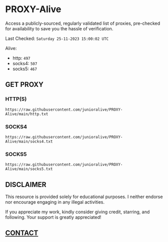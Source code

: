 # PROXY-Alive

Access a publicly-sourced, regularly validated list of proxies, pre-checked for availability to save you the hassle of verification.

Last Checked: `Saturday 25-11-2023 15:00:02 UTC`

Alive:
- http: `497`
- socks4: `507`
- socks5: `467`

## GET PROXY

### HTTP(S)

```https://raw.githubusercontent.com/junioralive/PROXY-Alive/main/http.txt```

### SOCKS4

```https://raw.githubusercontent.com/junioralive/PROXY-Alive/main/socks4.txt```

### SOCKS5

```https://raw.githubusercontent.com/junioralive/PROXY-Alive/main/socks5.txt```

## DISCLAIMER

This resource is provided solely for educational purposes. I neither endorse nor encourage engaging in any illegal activities.

If you appreciate my work, kindly consider giving credit, starring, and following. Your support is greatly appreciated! 

## [CONTACT](https://t.me/TheJuniorAlive)
